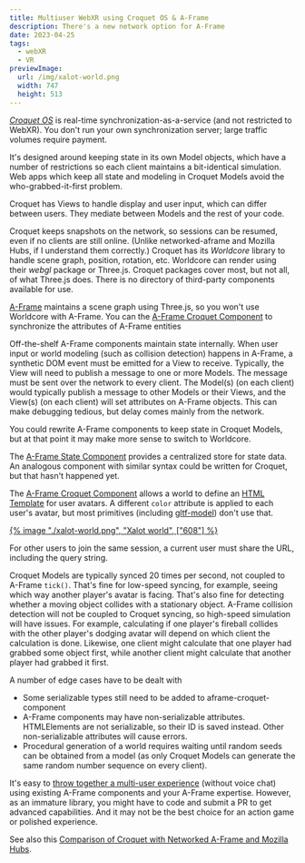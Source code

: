 ```yaml
---
title: Multiuser WebXR using Croquet OS & A-Frame
description: There's a new network option for A-Frame
date: 2023-04-25
tags:
  - webXR
  - VR
previewImage:
  url: /img/xalot-world.png
  width: 747
  height: 513
---
```

[_Croquet OS_] is real-time synchronization-as-a-service (and not restricted to WebXR). You don't run your own synchronization server; large traffic volumes require payment.

[_Croquet OS_]: https://croquet.studio/docs/

It's designed around keeping state in its own Model objects, which have a number of restrictions so each client maintains a bit-identical simulation.
Web apps which keep all state and modeling in Croquet Models avoid the who-grabbed-it-first problem.

Croquet has Views to handle display and user input, which can differ between users. They mediate between Models and the rest of your code.

Croquet keeps snapshots on the network, so sessions can be resumed, even if no clients are still online. (Unlike networked-aframe and Mozilla Hubs, if I understand them correctly.)
Croquet has its _Worldcore_ library to handle scene graph, position, rotation, etc. Worldcore can render using their _webgl_ package or Three.js. Croquet packages cover most, but not all, of what Three.js does. There is no directory of third-party components available for use.

[A-Frame] maintains a scene graph using Three.js, so you won't use Worldcore with A-Frame. You can the [A-Frame Croquet Component] to synchronize the attributes of A-Frame entities

[A-Frame]: https://aframe.io/
[A-Frame Croquet Component]: https://github.com/NikolaySuslov/aframe-croquet-component

Off-the-shelf A-Frame components maintain state internally. When user input or world modeling (such as collision detection) happens in A-Frame, a synthetic DOM event must be emitted for a View to receive. Typically, the View will need to publish a message to one or more Models. The message must be sent over the network to every client. The Model(s) (on each client) would typically publish a message to other Models or their Views, and the View(s) (on each client) will set attributes on A-Frame objects. This can make debugging tedious, but delay comes mainly from the network.

You could rewrite A-Frame components to keep state in Croquet Models, but at that point it may make more sense to switch to Worldcore.

The [A-Frame State Component] provides a centralized store for state data. An analogous component with similar syntax could be written for Croquet, but that hasn't happened yet.

[A-Frame State Component]: https://www.npmjs.com/package/aframe-state-component

The [A-Frame Croquet Component] allows a world to define an [HTML Template] for user avatars. A different `color` attribute is applied to each user's avatar, but most primitives (including [gltf-model]) don't use that.

[HTML Template]: https://developer.mozilla.org/en-US/docs/Web/HTML/Element/template
[gltf-model]: https://aframe.io/docs/1.4.0/components/gltf-model.html

[{% image "./xalot-world.png", "Xalot world", ["608"] %}](https://xalot.surge.sh/ "Xalot world")

For other users to join the same session, a current user must share the URL, including the query string.

Croquet Models are typically synced 20 times per second, not coupled to A-Frame `tick()`. That's fine for low-speed syncing, for example, seeing which way another player's avatar is facing. That's also fine for detecting whether a moving object collides with a stationary object. A-Frame collision detection will not be coupled to Croquet syncing, so high-speed simulation will have issues. For example, calculating if one player's fireball collides with the other player's dodging avatar will depend on which client the calculation is done. Likewise, one client might calculate that one player had grabbed some object first, while another client might calculate that another player had grabbed it first.

A number of edge cases have to be dealt with
* Some serializable types still need to be added to aframe-croquet-component
* A-Frame components may have non-serializable attributes. HTMLElements are not serializable, so their ID is saved instead. Other non-serializable attributes will cause errors.
* Procedural generation of a world requires waiting until random seeds can be obtained from a model (as only Croquet Models can generate the same random number sequence on every client).

It's easy to [throw together a multi-user experience][share entities] (without voice chat) using existing A-Frame components and your A-Frame expertise. However, as an immature library, you might have to code and submit a PR to get advanced capabilities. And it may not be the best choice for an action game or polished experience.

[share entities]: https://github.com/NikolaySuslov/aframe-croquet-component#how-to-share-an-entity-in-an-a-frame-scene-with-other-users

See also this [Comparison of Croquet with Networked A-Frame and Mozilla Hubs](https://aframe.wiki/en/#!pages/multiuser.md#Comparison_Table).

